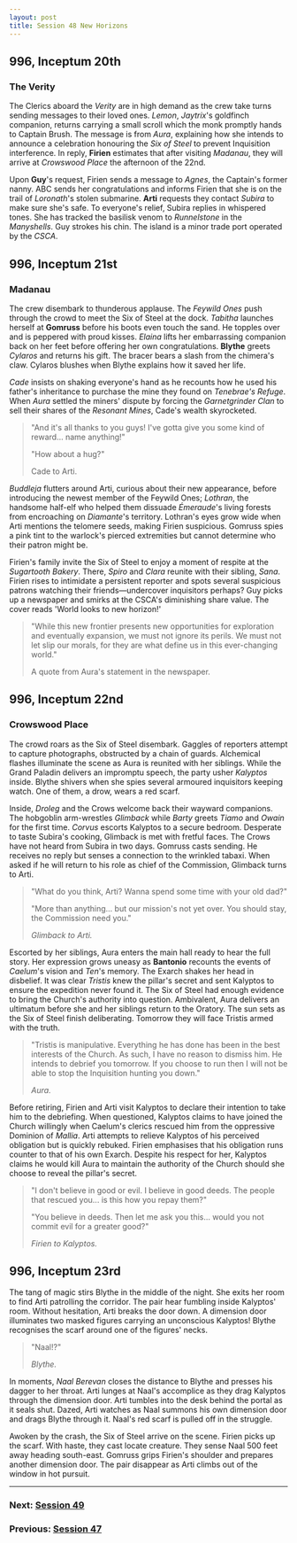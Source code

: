 ```yaml
---
layout: post
title: Session 48 New Horizons
---
```


## **996, Inceptum 20th**

### The Verity

The Clerics aboard the *Verity* are in high demand as the crew take turns sending messages to their loved ones. *Lemon*, *Jaytrix*'s goldfinch companion, returns carrying a small scroll which the monk promptly hands to Captain Brush. The message is from *Aura*, explaining how she intends to announce a celebration honouring the *Six of Steel* to prevent Inquisition interference. In reply, **Firien** estimates that after visiting *Madanau*, they will arrive at *Crowswood Place* the afternoon of the 22nd.

Upon **Guy**'s request, Firien sends a message to *Agnes*, the Captain's former nanny. ABC sends her congratulations and informs Firien that she is on the trail of *Loronath*'s stolen submarine. **Arti** requests they contact *Subira* to make sure she's safe. To everyone's relief, Subira replies in whispered tones. She has tracked the basilisk venom to *Runnelstone* in the *Manyshells*. Guy strokes his chin. The island is a minor trade port operated by the *CSCA*.

## **996, Inceptum 21st**

### Madanau

The crew disembark to thunderous applause. The *Feywild Ones* push through the crowd to meet the Six of Steel at the dock. *Tabitha* launches herself at **Gomruss** before his boots even touch the sand. He topples over and is peppered with proud kisses. *Elaina* lifts her embarrassing companion back on her feet before offering her own congratulations. **Blythe** greets *Cylaros* and returns his gift. The bracer bears a slash from the chimera's claw. Cylaros blushes when Blythe explains how it saved her life.

*Cade* insists on shaking everyone's hand as he recounts how he used his father's inheritance to purchase the mine they found on *Tenebrae's Refuge*. When *Aura* settled the miners' dispute by forcing the *Garnetgrinder Clan* to sell their shares of the *Resonant Mines*, Cade's wealth skyrocketed.

> "And it's all thanks to you guys! I've gotta give you some kind of reward... name anything!"
>
> "How about a hug?"
>
> Cade to Arti.

*Buddleja* flutters around Arti, curious about their new appearance, before introducing the newest member of the Feywild Ones; *Lothran*, the handsome half-elf who helped them dissuade *Émeraude*'s living forests from encroaching on *Diamante*'s territory. Lothran's eyes grow wide when Arti mentions the telomere seeds, making Firien suspicious. Gomruss spies a pink tint to the warlock's pierced extremities but cannot determine who their patron might be.

Firien's family invite the Six of Steel to enjoy a moment of respite at the *Sugartooth Bakery*. There, *Spiro* and *Clara* reunite with their sibling, *Sana*. Firien rises to intimidate a persistent reporter and spots several suspicious patrons watching their friends—undercover inquisitors perhaps? Guy picks up a newspaper and smirks at the CSCA's diminishing share value. The cover reads 'World looks to new horizon!'

> "While this new frontier presents new opportunities for exploration and eventually expansion, we must not ignore its perils. We must not let slip our morals, for they are what define us in this ever-changing world."
>
> A quote from Aura's statement in the newspaper.

## **996, Inceptum 22nd**

### Crowswood Place

The crowd roars as the Six of Steel disembark. Gaggles of reporters attempt to capture photographs, obstructed by a chain of guards. Alchemical flashes illuminate the scene as Aura is reunited with her siblings. While the Grand Paladin delivers an impromptu speech, the party usher *Kalyptos* inside. Blythe shivers when she spies several armoured inquisitors keeping watch. One of them, a drow, wears a red scarf.

Inside, *Droleg* and the Crows welcome back their wayward companions. The hobgoblin arm-wrestles *Glimback* while *Barty* greets *Tiamo* and *Owain* for the first time. *Corvus* escorts Kalyptos to a secure bedroom. Desperate to taste Subira's cooking, Glimback is met with fretful faces. The Crows have not heard from Subira in two days. Gomruss casts sending. He receives no reply but senses a connection to the wrinkled tabaxi. When asked if he will return to his role as chief of the Commission, Glimback turns to Arti.

> "What do you think, Arti? Wanna spend some time with your old dad?"
>
> "More than anything... but our mission's not yet over. You should stay, the Commission need you."
>
> *Glimback to Arti.*

Escorted by her siblings, Aura enters the main hall ready to hear the full story. Her expression grows uneasy as **Bantonio** recounts the events of *Caelum*'s vision and *Ten*'s memory. The Exarch shakes her head in disbelief. It was clear *Tristis* knew the pillar's secret and sent Kalyptos to ensure the expedition never found it. The Six of Steel had enough evidence to bring the Church's authority into question. Ambivalent, Aura delivers an ultimatum before she and her siblings return to the Oratory. The sun sets as the Six of Steel finish deliberating. Tomorrow they will face Tristis armed with the truth.

> "Tristis is manipulative. Everything he has done has been in the best interests of the Church. As such, I have no reason to dismiss him. He intends to debrief you tomorrow. If you choose to run then I will not be able to stop the Inquisition hunting you down."
>
> *Aura.*

Before retiring, Firien and Arti visit Kalyptos to declare their intention to take him to the debriefing. When questioned, Kalyptos claims to have joined the Church willingly when Caelum's clerics rescued him from the oppressive Dominion of *Mallia*. Arti attempts to relieve Kalyptos of his perceived obligation but is quickly rebuked. Firien emphasises that his obligation runs counter to that of his own Exarch. Despite his respect for her, Kalyptos claims he would kill Aura to maintain the authority of the Church should she choose to reveal the pillar's secret.

> "I don't believe in good or evil. I believe in good deeds. The people that rescued you... is this how you repay them?"
>
> "You believe in deeds. Then let me ask you this... would you not commit evil for a greater good?"
>
> *Firien to Kalyptos.*

## **996, Inceptum 23rd**

The tang of magic stirs Blythe in the middle of the night. She exits her room to find Arti patrolling the corridor. The pair hear fumbling inside Kalyptos' room. Without hesitation, Arti breaks the door down. A dimension door illuminates two masked figures carrying an unconscious Kalyptos! Blythe recognises the scarf around one of the figures' necks.

> "Naal!?"
>
> *Blythe.*

In moments, *Naal Berevan* closes the distance to Blythe and presses his dagger to her throat. Arti lunges at Naal's accomplice as they drag Kalyptos through the dimension door. Arti tumbles into the desk behind the portal as it seals shut. Dazed, Arti watches as Naal summons his own dimension door and drags Blythe through it. Naal's red scarf is pulled off in the struggle.

Awoken by the crash, the Six of Steel arrive on the scene. Firien picks up the scarf. With haste, they cast locate creature. They sense Naal 500 feet away heading south-east. Gomruss grips Firien's shoulder and prepares another dimension door. The pair disappear as Arti climbs out of the window in hot pursuit.

---

### **Next: [Session 49](session-49)**
### **Previous: [Session 47](session-47)**

